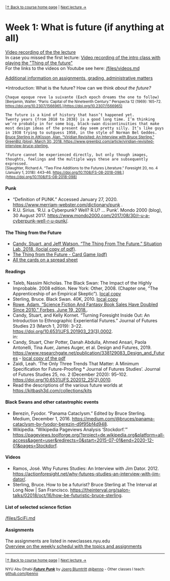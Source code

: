 <sup>|[&uarr; Back to course home page](/README.md) | [Next lecture &rarr;](/files/02.md)</sup>  

# Week 1: What is future (if anything at all)

[Video recording of the the lecture](https://www.youtube.com/watch?v=LThZvr-7BfM)  
In case you missed the first lecture: [Video recording of the intro class with playing the "Thing of the future"](https://youtu.be/f56GYhogXJU)  
For the links to the videos on Youtube see here: [/files/videos.md](/files/videos.md)

[Additional information on assignments, grading, administrative matters](/files/Additional-Information.md)

*Introduction: What is the future? How can we think *about the future?*

`Chaque epoque reve la suivante (Each epoch dreams the one to follow)`    
<sup>[Benjamin, Walter. “Paris: Capital of the Nineteenth Century.” Perspecta 12 (1969): 165–72. https://doi.org/10.2307/1566965.](https://doi.org/10.2307/1566965)</sup>

`The future is a kind of history that hasn’t happened yet.`  
`Twenty years {from 2018 to 2038} is a good long time. I’m thinking we’re probably in for some big, black-swan discontinuities that make most design ideas of the present day seem pretty silly. It’s like guys in 1938 trying to outguess 1958, in the style of Norman Bel Geddes.`  
<sup>[Bruce Sterling in AtKisson, Alan. “Viridian Revisited: An Interview with Bruce Sterling.” GreenBiz (blog), March 30, 2018. https://www.greenbiz.com/article/viridian-revisited-interview-bruce-sterling.
](https://www.greenbiz.com/article/viridian-revisited-interview-bruce-sterling)</sup>

`‘Future cannot be experienced directly, but only though images, thoughts, feelings and the multiple ways these are subsequently expressed.`  
<sup>[Slaughter, Richard A. “Two Fine Additions to the Futures Literature.” Foresight 20, no. 4 (January 1, 2018): 443–46. https://doi.org/10.1108/FS-08-2018-098.](https://doi.org/10.1108/FS-08-2018-098)</sup>

#### Punk
- “Definition of PUNK.” Accessed January 27, 2020. https://www.merriam-webster.com/dictionary/punk .
- R.U. Sirius. ‘R.U. a Cyberpunk? Well? R.U? ... Punk’. Mondo 2000 (blog), 30 August 2017. https://www.mondo2000.com/2017/08/30/r-u-a-cyberpunk-well-r-u-punk/.

#### The Thing from the Future

- [Candy, Stuart, and Jeff Watson. “The Thing From The Future.” Situation Lab, 2018. (locial copy of pdf)](/files/The-Thing-From-The-Future.pdf).
- [The Thing from the Future - Card Game (pdf)](/files/FUTURETHING_Print-and-Play.pdf)
- [All the cards on a spread sheet](https://docs.google.com/spreadsheets/d/1Idepv-FtGsb4YdrQY_Gd19r2LpSo40gLCpSA8QOXQgU/edit?usp=sharing)

#### Readings

- Taleb, Nassim Nicholas. The Black Swan: The Impact of the Highly Improbable. 2008 edition. New York: Other, 2008. (Chapter one, “The Apprenticeship of an Empirical Skeptic”). [local copy](/files/BlackSwan.pdf)
- Sterling, Bruce. Black Swan. 40K, 2010. [local copy](/files/BlackSwanSterling.pdf)
- [Rowe, Adam. “Science Fiction And Fantasy Book Sales Have Doubled Since 2010.” Forbes, June 19, 2018.]( https://www.forbes.com/sites/adamrowe1/2018/06/19/science-fiction-and-fantasy-book-sales-have-doubled-since-2010/).
- Candy, Stuart, and Kelly Kornet. “Turning Foresight Inside Out: An Introduction to Ethnographic Experiential Futures.” Journal of Futures Studies 23 (March 1, 2019): 3–22. https://doi.org/10.6531/JFS.201903_23(3).0002.  
in:
- Candy, Stuart, Cher Potter, Danah Abdulla, Ahmed Ansari, Paola Antonelli, Tina Auer, James Auger, et al. Design and Futures, 2019. https://www.researchgate.net/publication/338129083_Design_and_Futures - [local copy of the pdf](/files/Candy%20et%20al.%20-%202019%20-%20Design%20and%20Futures.pdf)
- Zaidi, Leah. ‘The Only Three Trends That Matter: A Minimum Specification for Future-Proofing * Journal of Futures Studies’. Journal of Futures Studies 25, no. 2 (December 2020): 95–102. https://doi.org/10.6531/JFS.202012_25(2).0010.
- Read the descriptions of the various future worlds at https://kitbash3d.com/collections/kits

#### Black Swans and other catastrophic events
- Berezin, Fyodor. “Panama Cataclysm.” Edited by Bruce Sterling. Medium, December 1, 2016. https://medium.com/@bruces/panama-cataclysm-by-fyodor-berezin-d9f95bf4d948.
- Wikipedia. “Wikipedia Pageviews Analysis ‘Stockdorf.’” https://pageviews.toolforge.org/?project=de.wikipedia.org&platform=all-access&agent=user&redirects=0&start=2015-07-01&end=2020-12-01&pages=Stockdorf.

#### Videos
- Ramos, José. Why Futures Studies: An Interview with Jim Dator. 2012. https://actionforesight.net/why-futures-studies-an-interview-with-jim-dator/.
- Sterling, Bruce. How to be a futurist? Bruce Sterling at The Interval at Long Now | San Francisco. https://theinterval.org/salon-talks/02018/oct/16/how-be-futuristic-bruce-sterling.

#### List of selected science fiction
[/files/SciFi.md](/files/SciFi.md)  

#### Assignments
The assignments are listed in newclasses.nyu.edu  
[Overview on the weekly schedul with the topics and assignments](https://docs.google.com/spreadsheets/d/1X1GFioqqV0LJTk4EP8K0p6nl-vHBqKvkfuaAfof8oeA/edit?usp=sharing)  


***
<sup>|[&uarr; Back to course home page](/README.md) | [Next lecture &rarr;](/files/02.md)</sup>  
  
<sup>NYU Abu Dhabi ***[Future Punk](/README.md)*** by [Joerg Blumtritt](https://jbenno.net) [@jbenno](https://twitter.com/jbenno) - Other classes I teach: [github.com/jbenno](https://github.com/jbenno/teaching/blob/master/README.md)</sup>

